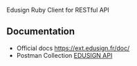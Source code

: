 Edusign Ruby Client for RESTful API

## Documentation
- Official docs https://ext.edusign.fr/doc/
- Postman Collection [EDUSIGN API](https://www.postman.com/edusignteam/workspace/edusign-public/collection/25471755-efa72d54-fe36-4e1a-80d9-65b7c928d47a)
